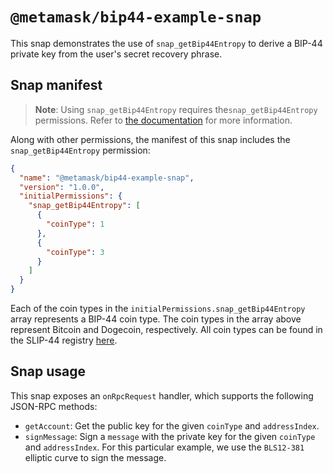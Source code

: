 # `@metamask/bip44-example-snap`

This snap demonstrates the use of `snap_getBip44Entropy` to derive a BIP-44
private key from the user's secret recovery phrase.

## Snap manifest

> **Note**: Using `snap_getBip44Entropy` requires the`snap_getBip44Entropy`
> permissions. Refer to [the documentation](https://docs.metamask.io/snaps/reference/rpc-api/#snap_getbip44entropy)
> for more information.

Along with other permissions, the manifest of this snap includes the
`snap_getBip44Entropy` permission:

```json
{
  "name": "@metamask/bip44-example-snap",
  "version": "1.0.0",
  "initialPermissions": {
    "snap_getBip44Entropy": [
      {
        "coinType": 1
      },
      {
        "coinType": 3
      }
    ]
  }
}
```

Each of the coin types in the `initialPermissions.snap_getBip44Entropy` array
represents a BIP-44 coin type. The coin types in the array above represent
Bitcoin and Dogecoin, respectively. All coin types can be found in the SLIP-44
registry [here](https://github.com/satoshilabs/slips/blob/master/slip-0044.md).

## Snap usage

This snap exposes an `onRpcRequest` handler, which supports the following
JSON-RPC methods:

- `getAccount`: Get the public key for the given `coinType` and `addressIndex`.
- `signMessage`: Sign a `message` with the private key for the given `coinType`
  and `addressIndex`. For this particular example, we use the `BLS12-381`
  elliptic curve to sign the message.
